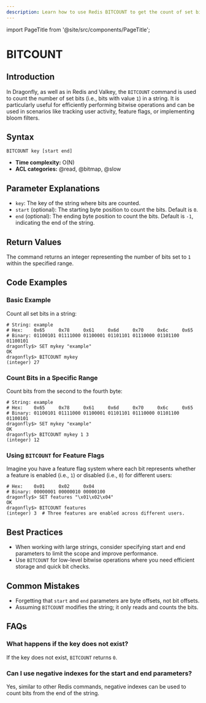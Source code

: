 ```yaml
---
description: Learn how to use Redis BITCOUNT to get the count of set bits in a string.
---
```


import PageTitle from '@site/src/components/PageTitle';

# BITCOUNT

<PageTitle title="Redis BITCOUNT Explained (Better Than Official Docs)" />

## Introduction

In Dragonfly, as well as in Redis and Valkey, the `BITCOUNT` command is used to count the number of set bits (i.e., bits with value `1`) in a string.
It is particularly useful for efficiently performing bitwise operations and can be used in scenarios like tracking user activity, feature flags, or implementing bloom filters.

## Syntax

```plaintext
BITCOUNT key [start end]
```

- **Time complexity:** O(N)
- **ACL categories:** @read, @bitmap, @slow

## Parameter Explanations

- `key`: The key of the string where bits are counted.
- `start` (optional): The starting byte position to count the bits. Default is `0`.
- `end` (optional): The ending byte position to count the bits. Default is `-1`, indicating the end of the string.

## Return Values

The command returns an integer representing the number of bits set to `1` within the specified range.

## Code Examples

### Basic Example

Count all set bits in a string:

```shell
# String: example
# Hex:    0x65     0x78     0x61     0x6d     0x70     0x6c     0x65
# Binary: 01100101 01111000 01100001 01101101 01110000 01101100 01100101
dragonfly$> SET mykey "example"
OK
dragonfly$> BITCOUNT mykey
(integer) 27
```

### Count Bits in a Specific Range

Count bits from the second to the fourth byte:

```shell
# String: example
# Hex:    0x65     0x78     0x61     0x6d     0x70     0x6c     0x65
# Binary: 01100101 01111000 01100001 01101101 01110000 01101100 01100101
dragonfly$> SET mykey "example"
OK
dragonfly$> BITCOUNT mykey 1 3
(integer) 12
```

### Using `BITCOUNT` for Feature Flags

Imagine you have a feature flag system where each bit represents whether a feature is enabled (i.e., `1`) or disabled (i.e., `0`) for different users:

```shell
# Hex:    0x01     0x02     0x04
# Binary: 00000001 00000010 00000100
dragonfly$> SET features "\x01\x02\x04"
OK
dragonfly$> BITCOUNT features
(integer) 3  # Three features are enabled across different users.
```

## Best Practices

- When working with large strings, consider specifying start and end parameters to limit the scope and improve performance.
- Use `BITCOUNT` for low-level bitwise operations where you need efficient storage and quick bit checks.

## Common Mistakes

- Forgetting that `start` and `end` parameters are byte offsets, not bit offsets.
- Assuming `BITCOUNT` modifies the string; it only reads and counts the bits.

## FAQs

### What happens if the key does not exist?

If the key does not exist, `BITCOUNT` returns `0`.

### Can I use negative indexes for the start and end parameters?

Yes, similar to other Redis commands, negative indexes can be used to count bits from the end of the string.
